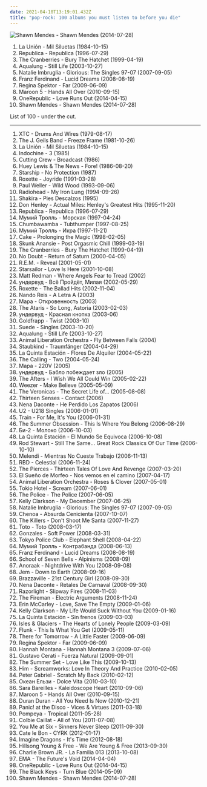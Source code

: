 ```yaml
---
date: 2021-04-10T13:19:01.432Z
title: "pop-rock: 100 albums you must listen to before you die"
---
```

![Shawn Mendes - Shawn Mendes (2014-07-28)](http://coverartarchive.org/release/c089a4bd-dfc4-4583-a381-2c4b4541808d/10650592968-500.jpg "Shawn Mendes - Shawn Mendes (2014-07-28)")
<ol class="albums">
<li data-cover="https://img.discogs.com/xXsuSSgDoqDQxdNSs4eG5Qbs2Js=/fit-in/600x600/filters:strip_icc():format(jpeg):mode_rgb():quality(90)/discogs-images/R-6867745-1428334370-7374.jpeg.jpg" data-tags="spanish, new wave, spain, españa, pop-rock, movida, iveldie best of 1984, mil siluetas, lobo en paris" role="button">La Unión - Mil Siluetas (1984-10-15)</li>
<li data-cover="http://coverartarchive.org/release/c6bee5c2-f5b2-3339-ab89-a13f7d7c1f41/13753506399-500.jpg" data-tags="female vocalists, indie rock, 90s, pop-rock" role="button">Republica - Republica (1996-07-29)</li>
<li data-cover="https://img.discogs.com/zonqhzeLNgC07fqdcsZ5OrZ7h8k=/fit-in/565x606/filters:strip_icc():format(jpeg):mode_rgb():quality(90)/discogs-images/R-7768449-1448613040-9659.jpeg.jpg" data-tags="rock, alternative, 90s" role="button">The Cranberries - Bury The Hatchet (1999-04-19)</li>
<li data-cover="https://img.discogs.com/3Sm3W8uRKa4ng_mHSjtC02riH8A=/fit-in/150x150/filters:strip_icc():format(jpeg):mode_rgb():quality(90)/discogs-images/R-2208233-1323194011.jpeg.jpg" data-tags="soundtrack, jazz, chill, alternative, power pop, singer-songwriter, britpop, pop-rock, amaranth, purchase, hard to find, maarts, still life, happy at work, favorite cds, thoughtfully, wanted album, granka, go get it" role="button">Aqualung - Still Life (2003-10-27)</li>
<li data-cover="http://coverartarchive.org/release/c5ce43f8-80d8-40c4-906a-b5d88bf731f3/7462265532-500.jpg" data-tags="pop" role="button">Natalie Imbruglia - Glorious: The Singles 97-07 (2007-09-05)</li>
<li data-cover="https://img.discogs.com/Y-Yi_ggmQSrqk6fzQ8ZlIHcG2IA=/fit-in/600x614/filters:strip_icc():format(jpeg):mode_rgb():quality(90)/discogs-images/R-813412-1333386623.jpeg.jpg" data-tags="uk, pop-rock, tom1, coolwench" role="button">Franz Ferdinand - Lucid Dreams (2008-08-19)</li>
<li data-cover="http://coverartarchive.org/release/8de3f2da-225f-49de-bb40-7a58e3bb0518/3715735677-500.jpg" data-tags="pop, piano, anti-folk, indie, alternative, indie pop, indie rock, 00s" role="button">Regina Spektor - Far (2009-06-09)</li>
<li data-cover="https://img.discogs.com/4sJ6SVYCfJ7DnGKLNrUN3vvIINE=/fit-in/600x600/filters:strip_icc():format(jpeg):mode_rgb():quality(90)/discogs-images/R-2523213-1476638969-6988.jpeg.jpg" data-tags="pop, maroon 5" role="button">Maroon 5 - Hands All Over (2010-09-15)</li>
<li data-cover="http://coverartarchive.org/release/5101573a-1211-49b6-b77c-fd8a2ef80210/8004109826-500.jpg" data-tags="pop-rock" role="button">OneRepublic - Love Runs Out (2014-04-15)</li>
<li data-cover="http://coverartarchive.org/release/c089a4bd-dfc4-4583-a381-2c4b4541808d/10650592968-500.jpg" data-tags="pop" role="button">Shawn Mendes - Shawn Mendes (2014-07-28)</li>
</ol>
List of 100 - under the cut.
<!-- more -->

_________________

<ol class="albums">
<li data-cover="https://via.placeholder.com/450" data-tags="new wave" role="button">
XTC - Drums And Wires (1979-08-17)
</li>
<li data-cover="https://img.discogs.com/LNIJeVHZOTdUuJ2X_N5C0mZYFWE=/fit-in/549x546/filters:strip_icc():format(jpeg):mode_rgb():quality(90)/discogs-images/R-5333220-1390773150-7639.jpeg.jpg" data-tags="80s" role="button">
The J. Geils Band - Freeze Frame (1981-10-26)
</li>
<li data-cover="https://img.discogs.com/xXsuSSgDoqDQxdNSs4eG5Qbs2Js=/fit-in/600x600/filters:strip_icc():format(jpeg):mode_rgb():quality(90)/discogs-images/R-6867745-1428334370-7374.jpeg.jpg" data-tags="spanish, new wave, spain, españa, pop-rock, movida, iveldie best of 1984, mil siluetas, lobo en paris" role="button">
La Unión - Mil Siluetas (1984-10-15)
</li>
<li data-cover="http://coverartarchive.org/release/9a3e8e67-fd9a-4f34-bd2f-706d1abc5cca/18002840744-500.jpg" data-tags="pop, rock, 80s, new wave, synthpop, male vocalists, pop-rock, france, irack" role="button">
Indochine - 3 (1985)
</li>
<li data-cover="https://img.discogs.com/2SgB42_HSgvVJGTAZ8GIEp1rE7g=/fit-in/600x600/filters:strip_icc():format(jpeg):mode_rgb():quality(90)/discogs-images/R-1509509-1265976464.jpeg.jpg" data-tags="80s" role="button">
Cutting Crew - Broadcast (1986)
</li>
<li data-cover="http://coverartarchive.org/release/6de1a93b-259d-346b-b2e9-6e9be91f2557/21934953077-500.jpg" data-tags="80s, rock" role="button">
Huey Lewis & The News - Fore! (1986-08-20)
</li>
<li data-cover="https://img.discogs.com/li6_jIDYQpWodxZn8rkHyInht7c=/fit-in/600x600/filters:strip_icc():format(jpeg):mode_rgb():quality(90)/discogs-images/R-1239136-1356563111-3834.jpeg.jpg" data-tags="80s, nothings gonna stop us now, beat patrol, set the night to music, babylon" role="button">
Starship - No Protection (1987)
</li>
<li data-cover="https://img.discogs.com/0NOMf8Yk7O_Djhb8UPJDdvuWEOc=/fit-in/600x540/filters:strip_icc():format(jpeg):mode_rgb():quality(90)/discogs-images/R-12255979-1531540052-2119.jpeg.jpg" data-tags="roxette, 90s, pop" role="button">
Roxette - Joyride (1991-03-28)
</li>
<li data-cover="http://coverartarchive.org/release/6b8010bb-37c8-3ffc-9e2c-b446d177b24a/23522526719-500.jpg" data-tags="rock" role="button">
Paul Weller - Wild Wood (1993-09-06)
</li>
<li data-cover="http://coverartarchive.org/release/13c58395-5df0-4db3-8513-5c2d87bfbd7c/10359692033-500.jpg" data-tags="alternative rock, rock" role="button">
Radiohead - My Iron Lung (1994-09-26)
</li>
<li data-cover="https://img.discogs.com/qcWBFQFciRaoopm5UMLAcDJCvFY=/fit-in/600x539/filters:strip_icc():format(jpeg):mode_rgb():quality(90)/discogs-images/R-5261605-1402393167-6660.jpeg.jpg" data-tags="spanish, latin, shakira, rock" role="button">
Shakira - Pies Descalzos (1995)
</li>
<li data-cover="http://coverartarchive.org/release/9cd9686a-b953-4c9c-818e-03256cb96dd3/9505339640-500.jpg" data-tags="rock, 80s, soft rock" role="button">
Don Henley - Actual Miles: Henley's Greatest Hits (1995-11-20)
</li>
<li data-cover="http://coverartarchive.org/release/c6bee5c2-f5b2-3339-ab89-a13f7d7c1f41/13753506399-500.jpg" data-tags="female vocalists, indie rock, 90s, pop-rock" role="button">
Republica - Republica (1996-07-29)
</li>
<li data-cover="https://img.discogs.com/Z3k4WScRca3dg26gDogwYFL1N3k=/fit-in/556x600/filters:strip_icc():format(jpeg):mode_rgb():quality(90)/discogs-images/R-5197595-1387193447-1676.jpeg.jpg" data-tags="russian rock, rock, pop-rock, russian" role="button">
Мумий Тролль - Морская (1997-04-24)
</li>
<li data-cover="http://coverartarchive.org/release/e2da61ad-6406-349f-b096-e354858c0d00/23161775745-500.jpg" data-tags="pop, alternative, rock" role="button">
Chumbawamba - Tubthumper (1997-08-25)
</li>
<li data-cover="http://coverartarchive.org/release/d768f402-e6ad-443b-9551-5c9e2f25ab9d/12162231602-500.jpg" data-tags="rock, 90s, alternative" role="button">
Мумий Тролль - Икра (1997-11-21)
</li>
<li data-cover="http://coverartarchive.org/release/d0c81325-1494-4afe-84be-3466f3858ccc/23449580297-500.jpg" data-tags="alternative" role="button">
Cake - Prolonging the Magic (1998-02-05)
</li>
<li data-cover="http://coverartarchive.org/release/15e1eb52-208e-4f7f-9112-5efbf5d8db25/1665622673-500.jpg" data-tags="alternative rock, 90s, rock" role="button">
Skunk Anansie - Post Orgasmic Chill (1999-03-19)
</li>
<li data-cover="https://img.discogs.com/zonqhzeLNgC07fqdcsZ5OrZ7h8k=/fit-in/565x606/filters:strip_icc():format(jpeg):mode_rgb():quality(90)/discogs-images/R-7768449-1448613040-9659.jpeg.jpg" data-tags="rock, alternative, 90s" role="button">
The Cranberries - Bury The Hatchet (1999-04-19)
</li>
<li data-cover="http://coverartarchive.org/release/babc0460-f5b0-47e9-abae-0b9df6b87deb/14791398017-500.jpg" data-tags="rock, ska" role="button">
No Doubt - Return of Saturn (2000-04-05)
</li>
<li data-cover="http://coverartarchive.org/release/0adf4299-fc93-327f-8bc1-2c6d65bdc507/3113582104-500.jpg" data-tags="alternative, 00s, rock" role="button">
R.E.M. - Reveal (2001-05-01)
</li>
<li data-cover="https://img.discogs.com/E7K2dUvuC731u-MhaenRXESSYbk=/fit-in/600x596/filters:strip_icc():format(jpeg):mode_rgb():quality(90)/discogs-images/R-1320995-1209578279.jpeg.jpg" data-tags="britpop, british" role="button">
Starsailor - Love Is Here (2001-10-08)
</li>
<li data-cover="http://coverartarchive.org/release/39c639e7-2a8b-4d1b-97f9-1951124bd724/4739706218-500.jpg" data-tags="pop rock, christian, christian rock, male vocalist, worship, christian pop, pop-rock, praise, praise & worship, modern worship, hillsong, adoration, christian worship, worship praise, matt redman, voci maschili, maschi, maschio, occhi a cuoricino, praise worship, voce maschile, clan gathering 07, worship rock pop, worship praise acoustic, christian male vocals, christian worship acoustic" role="button">
Matt Redman - Where Angels Fear to Tread (2002)
</li>
<li data-cover="https://img.discogs.com/FtddetwW9ud361NHaEUCEb-Tae8=/fit-in/600x595/filters:strip_icc():format(jpeg):mode_rgb():quality(90)/discogs-images/R-2184930-1290789309.jpeg.jpg" data-tags="undervud, pop-rock" role="button">
ундервуд - Всё Пройдёт, Милая (2002-05-29)
</li>
<li data-cover="http://coverartarchive.org/release/a3b6ee6a-1bb5-46e9-9718-78e676cd8fdd/2001384850-500.jpg" data-tags="roxette" role="button">
Roxette - The Ballad Hits (2002-11-04)
</li>
<li data-cover="http://coverartarchive.org/release/6d722359-15e0-4691-8223-9e10a77265df/4672052519-500.jpg" data-tags="brazilian, pop-rock" role="button">
Nando Reis - A Letra A (2003)
</li>
<li data-cover="http://coverartarchive.org/release/dd729d06-09cc-49dc-8bc7-e09fd3006248/27801265989-500.jpg" data-tags="pop-rock, russian rock" role="button">
Мара - Откровенность (2003)
</li>
<li data-cover="http://coverartarchive.org/release/d3cf2f17-2dd6-4dcc-92bc-00d1fd4ec509/4809733267-500.jpg" data-tags="rock, punk rock, pop punk, alternative" role="button">
The Ataris - So Long, Astoria (2003-02-03)
</li>
<li data-cover="https://img.discogs.com/2SHWUIZlhwNj6WRoKx-RaQVqV4s=/fit-in/600x529/filters:strip_icc():format(jpeg):mode_rgb():quality(90)/discogs-images/R-2434811-1283867539.jpeg.jpg" data-tags="pop-rock" role="button">
ундервуд - Красная кнопка (2003-06)
</li>
<li data-cover="https://img.discogs.com/ga5kJ2dtGz6Vdr0QR1u4P8fXC7w=/fit-in/300x300/filters:strip_icc():format(jpeg):mode_rgb():quality(90)/discogs-images/R-257997-1130717845.jpeg.jpg" data-tags="electronic, electronica, trip-hop, 80s, electro, synth pop, england, trip hop, synthpop, triphop, pop-rock, bath, synth-pop, west country, primary, south west, groove-y" role="button">
Goldfrapp - Twist (2003-10)
</li>
<li data-cover="http://coverartarchive.org/release/1afe7e41-7c77-4e13-90e5-f170404ad3df/13703071855-500.jpg" data-tags="alternative, brit-pop, alternative britpop, alternative rock, 90s" role="button">
Suede - Singles (2003-10-20)
</li>
<li data-cover="https://img.discogs.com/3Sm3W8uRKa4ng_mHSjtC02riH8A=/fit-in/150x150/filters:strip_icc():format(jpeg):mode_rgb():quality(90)/discogs-images/R-2208233-1323194011.jpeg.jpg" data-tags="soundtrack, jazz, chill, alternative, power pop, singer-songwriter, britpop, pop-rock, amaranth, purchase, hard to find, maarts, still life, happy at work, favorite cds, thoughtfully, wanted album, granka, go get it" role="button">
Aqualung - Still Life (2003-10-27)
</li>
<li data-cover="http://coverartarchive.org/release/4d91e5ce-6678-4108-bbb2-c037b0c588ae/22574686040-500.jpg" data-tags="chillout" role="button">
Animal Liberation Orchestra - Fly Between Falls (2004)
</li>
<li data-cover="http://coverartarchive.org/release/cdcf0864-76b7-40df-a6e4-ef14490d4a69/11424942573-500.jpg" data-tags="pop, rock, deutsch, deutschrock, german, pop-rock, deutschpop, staubkind" role="button">
Staubkind - Traumfänger (2004-04-29)
</li>
<li data-cover="https://via.placeholder.com/450" data-tags="pop-rock, latin pop" role="button">
La Quinta Estación - Flores De Alquiler (2004-05-22)
</li>
<li data-cover="http://coverartarchive.org/release/1c44f484-d4de-348a-9df9-06de6e6d2c2b/5679624370-500.jpg" data-tags="rock, alternative, alternative rock, pop rock" role="button">
The Calling - Two (2004-05-24)
</li>
<li data-cover="http://coverartarchive.org/release/c0f52241-5551-4afa-8249-fd2734eb51c8/27793502182-500.jpg" data-tags="pop-rock, russian rock" role="button">
Мара - 220V (2005)
</li>
<li data-cover="http://coverartarchive.org/release/94ac09cb-b36d-46fe-9434-4b11b097db06/18394460007-500.jpg" data-tags="alternative, pop-rock, russian rock" role="button">
ундервуд - Бабло побеждает зло (2005)
</li>
<li data-cover="http://coverartarchive.org/release/466db66a-76be-4409-8429-c4bf29dfbf09/24219190810-500.jpg" data-tags="christian rock" role="button">
The Afters - I Wish We All Could Win (2005-02-22)
</li>
<li data-cover="https://img.discogs.com/SHetkSfGHW-U4A2apVnf3wIXPFM=/fit-in/600x510/filters:strip_icc():format(jpeg):mode_rgb():quality(90)/discogs-images/R-8055634-1493610768-2742.jpeg.jpg" data-tags="rock, alternative rock, alternative" role="button">
Weezer - Make Believe (2005-05-09)
</li>
<li data-cover="http://coverartarchive.org/release/8fde8d7d-3f56-3d6e-8025-c8e9e5e76038/14903323808-500.jpg" data-tags="pop, pop punk, the veronicas" role="button">
The Veronicas - The Secret Life of... (2005-08-08)
</li>
<li data-cover="http://coverartarchive.org/release/cfb29cba-e5dc-4869-9e3a-e9133e7dc09b/5146171419-500.jpg" data-tags="indie, indie rock, alternative rock, britpop" role="button">
Thirteen Senses - Contact (2006)
</li>
<li data-cover="http://coverartarchive.org/release/6b2235d4-eac6-4d42-9d2e-c3a46dbab436/10431262964-500.jpg" data-tags="he perdido los zapatos" role="button">
Nena Daconte - He Perdido Los Zapatos (2006)
</li>
<li data-cover="http://coverartarchive.org/release/50960a67-c4cc-4845-b722-cf2372d7e5f9/7165424755-500.jpg" data-tags="rock, u2" role="button">
U2 - U218 Singles (2006-01-01)
</li>
<li data-cover="http://coverartarchive.org/release/e5518064-7269-3e9a-9fd9-3cd4be58d23e/8078538085-500.jpg" data-tags="rock" role="button">
Train - For Me, It's You (2006-01-31)
</li>
<li data-cover="http://coverartarchive.org/release/3ce38111-2a30-4a7d-b83f-ab643c7816ca/4254481907-500.jpg" data-tags="pop punk" role="button">
The Summer Obsession - This Is Where You Belong (2006-08-29)
</li>
<li data-cover="https://img.discogs.com/JX4qHWPHttRE2JBYKJbcnqW9a0Q=/fit-in/600x600/filters:strip_icc():format(jpeg):mode_rgb():quality(90)/discogs-images/R-8195889-1507216029-3217.jpeg.jpg" data-tags="rock, alternative, pop-rock, russian rock" role="button">
Би-2 - Молоко (2006-10-03)
</li>
<li data-cover="http://coverartarchive.org/release/d73b9575-a126-48b2-bed0-e4736c88f5c8/10167956151-500.jpg" data-tags="pop-rock, latin pop" role="button">
La Quinta Estación - El Mundo Se Equivoca (2006-10-08)
</li>
<li data-cover="https://img.discogs.com/eoMcdG62Jm05SEttbIor7kD30kY=/fit-in/250x248/filters:strip_icc():format(jpeg):mode_rgb():quality(90)/discogs-images/R-2758947-1348645862-6234.jpeg.jpg" data-tags="rock" role="button">
Rod Stewart - Still The Same... Great Rock Classics Of Our Time (2006-10-10)
</li>
<li data-cover="http://coverartarchive.org/release/785febd6-84e4-4cca-b7ef-f95f9f598b17/15638856505-500.jpg" data-tags="spanish" role="button">
Melendi - Mientras No Cueste Trabajo (2006-11-13)
</li>
<li data-cover="https://img.discogs.com/fKgjYyvMw0-0AAdfeGhDzx4Zybs=/fit-in/450x391/filters:strip_icc():format(jpeg):mode_rgb():quality(90)/discogs-images/R-3343325-1468082959-4205.jpeg.jpg" data-tags="celestial, rbd, pop" role="button">
RBD - Celestial (2006-11-24)
</li>
<li data-cover="http://coverartarchive.org/release/e4237c8d-a535-4586-a421-0513f755d04d/27138528130-500.jpg" data-tags="pop" role="button">
The Pierces - Thirteen Tales Of Love And Revenge (2007-03-20)
</li>
<li data-cover="http://coverartarchive.org/release/c0c3e343-4ad3-4551-8dc7-9bee366d537b/10194948769-500.jpg" data-tags="spanish, folk, celtic, pop-rock, conchi" role="button">
El Sueño de Morfeo - Nos vemos en el camino (2007-04-17)
</li>
<li data-cover="https://img.discogs.com/d3ASlPbUB-4Mz0OMN5xy-q8QVOg=/fit-in/600x600/filters:strip_icc():format(jpeg):mode_rgb():quality(90)/discogs-images/R-8408730-1476926306-1006.jpeg.jpg" data-tags="chillout, pop, rock, 00s, pop-rock, 00s pop, cheer up, 00s rock, just love it, happy times music, 00s pop-rock" role="button">
Animal Liberation Orchestra - Roses & Clover (2007-05-01)
</li>
<li data-cover="https://img.discogs.com/e84VeEkaHXl-_E6C82BkIGBSJFQ=/fit-in/336x336/filters:strip_icc():format(jpeg):mode_rgb():quality(90)/discogs-images/R-1566386-1228911964.jpeg.jpg" data-tags="tokio hotel" role="button">
Tokio Hotel - Scream (2007-06-01)
</li>
<li data-cover="http://coverartarchive.org/release/48160058-d239-4b0b-9969-47f73e6cf86f/21477044180-500.jpg" data-tags="rock, 80s" role="button">
The Police - The Police (2007-06-05)
</li>
<li data-cover="http://coverartarchive.org/release/3a386125-77d2-4f40-8533-b9fb7bcf9717/9805970120-500.jpg" data-tags="pop, rock, pop rock" role="button">
Kelly Clarkson - My December (2007-06-25)
</li>
<li data-cover="http://coverartarchive.org/release/c5ce43f8-80d8-40c4-906a-b5d88bf731f3/7462265532-500.jpg" data-tags="pop" role="button">
Natalie Imbruglia - Glorious: The Singles 97-07 (2007-09-05)
</li>
<li data-cover="https://img.discogs.com/hkRBEmiizqwHJfmHOuSUBuFlFHM=/fit-in/600x590/filters:strip_icc():format(jpeg):mode_rgb():quality(90)/discogs-images/R-5228379-1486413422-9331.jpeg.jpg" data-tags="spanish, pop, pop-rock, jonas brothers, spanisch pop, absurda cenicienta chenoa" role="button">
Chenoa - Absurda Cenicienta (2007-10-07)
</li>
<li data-cover="http://coverartarchive.org/release/1511dd98-36f7-42d8-93d3-f2ffcd2d2850/26544747762-500.jpg" data-tags="indie rock" role="button">
The Killers - Don't Shoot Me Santa (2007-11-27)
</li>
<li data-cover="http://coverartarchive.org/release/45038c35-32de-4256-b41b-c2a20cac826f/13758380977-500.jpg" data-tags="rock" role="button">
Toto - Toto (2008-03-17)
</li>
<li data-cover="http://coverartarchive.org/release/b56a21bc-85b7-4dd4-aea7-4898dcc28ad0/4847801754-500.jpg" data-tags="jazz, electro, piano, soft rock, pop-rock, gonzales, zarbi, soft rock revival" role="button">
Gonzales - Soft Power (2008-03-31)
</li>
<li data-cover="https://img.discogs.com/DqeVhbhIG-tn0yfvCdUsq31A8FE=/fit-in/600x600/filters:strip_icc():format(jpeg):mode_rgb():quality(90)/discogs-images/R-1383434-1492787433-1812.jpeg.jpg" data-tags="indie rock" role="button">
Tokyo Police Club - Elephant Shell (2008-04-22)
</li>
<li data-cover="http://coverartarchive.org/release/643d5214-7ca4-4419-8465-f67c86eaef5b/10070958476-500.jpg" data-tags="pop-rock" role="button">
Мумий Тролль - Контрабанда (2008-06-13)
</li>
<li data-cover="https://img.discogs.com/Y-Yi_ggmQSrqk6fzQ8ZlIHcG2IA=/fit-in/600x614/filters:strip_icc():format(jpeg):mode_rgb():quality(90)/discogs-images/R-813412-1333386623.jpeg.jpg" data-tags="uk, pop-rock, tom1, coolwench" role="button">
Franz Ferdinand - Lucid Dreams (2008-08-19)
</li>
<li data-cover="https://img.discogs.com/rmPNjIDW0HMABn_H6aEqd5CVZlw=/fit-in/600x556/filters:strip_icc():format(jpeg):mode_rgb():quality(90)/discogs-images/R-1513679-1225289551.jpeg.jpg" data-tags="dream pop, shoegaze" role="button">
School of Seven Bells - Alpinisms (2008-09)
</li>
<li data-cover="https://img.discogs.com/Thol1tISH8KWYoi53yNg9p0KgnY=/fit-in/400x399/filters:strip_icc():format(jpeg):mode_rgb():quality(90)/discogs-images/R-1457167-1223908682.jpeg.jpg" data-tags="electro" role="button">
Anoraak - Nightdrive With You (2008-09-08)
</li>
<li data-cover="http://coverartarchive.org/release/84ebfb84-ef67-429a-abcf-ed356cf1f9bb/17209999101-500.jpg" data-tags="female vocalists, jem" role="button">
Jem - Down to Earth (2008-09-16)
</li>
<li data-cover="https://img.discogs.com/tH1HLdOSFEo8_p1Perh7nlSM4tQ=/fit-in/600x536/filters:strip_icc():format(jpeg):mode_rgb():quality(90)/discogs-images/R-1950165-1390315129-9668.jpeg.jpg" data-tags="singer-songwriter, soft rock, pop-rock" role="button">
Brazzaville - 21st Century Girl (2008-09-30)
</li>
<li data-cover="http://coverartarchive.org/release/533fb246-8a8c-477e-afff-4b748ca31819/6355263327-500.jpg" data-tags="spanish, pop-rock, discos 2009" role="button">
Nena Daconte - Retales De Carnaval (2008-09-30)
</li>
<li data-cover="http://coverartarchive.org/release/80529b35-4d5b-4b6a-a101-124737b8d96c/15828000640-500.jpg" data-tags="indie, rock, alternative, 00s indie, indie rock, 00s" role="button">
Razorlight - Slipway Fires (2008-11-03)
</li>
<li data-cover="http://coverartarchive.org/release/b191012a-a793-40b7-9bb1-f0adc12b9362/10429296898-500.jpg" data-tags="pop-rock" role="button">
The Fireman - Electric Arguments (2008-11-24)
</li>
<li data-cover="https://img.discogs.com/IoPytAH2_fifYpRzlbCRYXNdUgE=/fit-in/500x500/filters:strip_icc():format(jpeg):mode_rgb():quality(90)/discogs-images/R-1642586-1234064589.jpeg.jpg" data-tags="female vocalist" role="button">
Erin McCarley - Love, Save The Empty (2009-01-06)
</li>
<li data-cover="http://coverartarchive.org/release/a086fab1-2ee2-35de-875f-79dc9a9ec73a/16167571305-500.jpg" data-tags="pop" role="button">
Kelly Clarkson - My Life Would Suck Without You (2009-01-16)
</li>
<li data-cover="http://coverartarchive.org/release/9b898976-f6a4-486c-a603-f22bdef901f4/10167948796-500.jpg" data-tags="pop-rock, latin pop, grammy nominated" role="button">
La Quinta Estación - Sin frenos (2009-03-03)
</li>
<li data-cover="https://img.discogs.com/ZgZLbGkGqrQGRuYinT2A0hCv8js=/fit-in/600x533/filters:strip_icc():format(jpeg):mode_rgb():quality(90)/discogs-images/R-3572382-1502046421-7512.jpeg.jpg" data-tags="post-hardcore" role="button">
Isles & Glaciers - The Hearts of Lonely People (2009-03-09)
</li>
<li data-cover="http://coverartarchive.org/release/fbaaf441-95b0-45f8-b3f9-4083ce337370/2501803806-500.jpg" data-tags="indietronica" role="button">
Flunk - This Is What You Get (2009-05-11)
</li>
<li data-cover="http://coverartarchive.org/release/bef01324-dd9e-4608-9726-781d68fc26fb/8041117572-500.jpg" data-tags="pop rock, pop punk" role="button">
There for Tomorrow - A Little Faster (2009-06-09)
</li>
<li data-cover="http://coverartarchive.org/release/8de3f2da-225f-49de-bb40-7a58e3bb0518/3715735677-500.jpg" data-tags="pop, piano, anti-folk, indie, alternative, indie pop, indie rock, 00s" role="button">
Regina Spektor - Far (2009-06-09)
</li>
<li data-cover="https://via.placeholder.com/450" data-tags="hannah montana, pop" role="button">
Hannah Montana - Hannah Montana 3 (2009-07-06)
</li>
<li data-cover="http://coverartarchive.org/release/a623132b-c433-46a9-817a-7c0d88fd8d7f/2835071589-500.jpg" data-tags="rock argentino, rock en español" role="button">
Gustavo Cerati - Fuerza Natural (2009-09-01)
</li>
<li data-cover="http://coverartarchive.org/release/4631f280-bc71-403f-a8fd-4637974ccf31/17601593140-500.jpg" data-tags="the summer set, rock, powerpop" role="button">
The Summer Set - Love Like This (2009-10-13)
</li>
<li data-cover="http://coverartarchive.org/release/6a0af0af-e018-4719-9e8c-c8d0a557b116/5086053899-500.jpg" data-tags="love metal" role="button">
Him - Screamworks: Love In Theory And Practice (2010-02-05)
</li>
<li data-cover="https://img.discogs.com/-8aBOmFQ8fB3TokkT7RCF20_3uk=/fit-in/471x468/filters:strip_icc():format(jpeg):mode_rgb():quality(90)/discogs-images/R-7332044-1439106554-9938.jpeg.jpg" data-tags="singer-songwriter, rock" role="button">
Peter Gabriel - Scratch My Back (2010-02-12)
</li>
<li data-cover="http://coverartarchive.org/release/6dff58c1-a8e7-4955-838b-3ad5e5c5994f/6920259357-500.jpg" data-tags="ukrainian" role="button">
Океан Ельзи - Dolce Vita (2010-03-10)
</li>
<li data-cover="http://coverartarchive.org/release/af33bbb3-7977-417c-8620-68cdc6f028d1/16108982654-500.jpg" data-tags="female vocalist" role="button">
Sara Bareilles - Kaleidoscope Heart (2010-09-06)
</li>
<li data-cover="https://img.discogs.com/4sJ6SVYCfJ7DnGKLNrUN3vvIINE=/fit-in/600x600/filters:strip_icc():format(jpeg):mode_rgb():quality(90)/discogs-images/R-2523213-1476638969-6988.jpeg.jpg" data-tags="pop, maroon 5" role="button">
Maroon 5 - Hands All Over (2010-09-15)
</li>
<li data-cover="https://img.discogs.com/QxiKXdNbfsYog2pNrrVH6hELN5s=/fit-in/600x600/filters:strip_icc():format(jpeg):mode_rgb():quality(90)/discogs-images/R-6362143-1417418716-5367.jpeg.jpg" data-tags="new wave" role="button">
Duran Duran - All You Need Is Now (2010-12-21)
</li>
<li data-cover="http://coverartarchive.org/release/dafe15c2-5fb9-4a5f-9b12-df031d3b0e9b/2103470066-500.jpg" data-tags="alternative rock" role="button">
Panic! at the Disco - Vices & Virtues (2011-03-18)
</li>
<li data-cover="http://coverartarchive.org/release/d8199a0d-1da7-4a95-bacd-bcc16b593ac6/8127630838-500.jpg" data-tags="indie" role="button">
Pompeya - Tropical (2011-05-28)
</li>
<li data-cover="http://coverartarchive.org/release/098d397a-6528-4a84-b282-14d19c02e647/5129304980-500.jpg" data-tags="pop, folk, acoustic" role="button">
Colbie Caillat - All of You (2011-07-08)
</li>
<li data-cover="http://coverartarchive.org/release/3c2b6d42-0f71-4345-9b81-ec63ba95bffd/15128577308-500.jpg" data-tags="alternative rock, pop punk" role="button">
You Me at Six - Sinners Never Sleep (2011-09-30)
</li>
<li data-cover="https://img.discogs.com/GUoCCzfOJQB-n77n93hyLFoMGOQ=/fit-in/600x600/filters:strip_icc():format(jpeg):mode_rgb():quality(90)/discogs-images/R-3388725-1337018898-7939.jpeg.jpg" data-tags="indie rock, singer-songwriter, pop-rock" role="button">
Cate le Bon - CYRK (2012-01-17)
</li>
<li data-cover="http://coverartarchive.org/release/b1dc23a8-9e22-4383-b984-c82c90aab22a/6798237645-500.jpg" data-tags="indie, alternative, indie rock" role="button">
Imagine Dragons - It's Time (2012-08-18)
</li>
<li data-cover="http://coverartarchive.org/release/7922d605-4700-4f7f-a4cb-4329a14a852c/6602596088-500.jpg" data-tags="electropop, pop, christian, pop-rock, praise" role="button">
Hillsong Young & Free - We Are Young & Free (2013-09-30)
</li>
<li data-cover="http://coverartarchive.org/release/e563292f-5a19-4cf4-87ca-a6820f9dc96e/8566278172-500.jpg" data-tags="alternative rock, reggae, alternative metal, ska punk, male vocalists, pop-rock, skate punk, rap rock" role="button">
Charlie Brown JR. - La Familia 013 (2013-10-08)
</li>
<li data-cover="https://img.discogs.com/C5cPvfVvQcfRgChptE_apUjWi6Y=/fit-in/600x600/filters:strip_icc():format(jpeg):mode_rgb():quality(90)/discogs-images/R-5543434-1398245863-5962.jpeg.jpg" data-tags="2014: albums" role="button">
EMA - The Future's Void (2014-04-04)
</li>
<li data-cover="http://coverartarchive.org/release/5101573a-1211-49b6-b77c-fd8a2ef80210/8004109826-500.jpg" data-tags="pop-rock" role="button">
OneRepublic - Love Runs Out (2014-04-15)
</li>
<li data-cover="http://coverartarchive.org/release/5bde1d21-eff2-4a6a-8e50-de9fd2051520/9200442958-500.jpg" data-tags="blues rock, rock, indie rock" role="button">
The Black Keys - Turn Blue (2014-05-09)
</li>
<li data-cover="http://coverartarchive.org/release/c089a4bd-dfc4-4583-a381-2c4b4541808d/10650592968-500.jpg" data-tags="pop" role="button">
Shawn Mendes - Shawn Mendes (2014-07-28)
</li>
</ol>